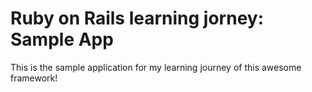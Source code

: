 # Ruby on Rails learning jorney: Sample App
This is the sample application for my learning journey of this awesome framework!
